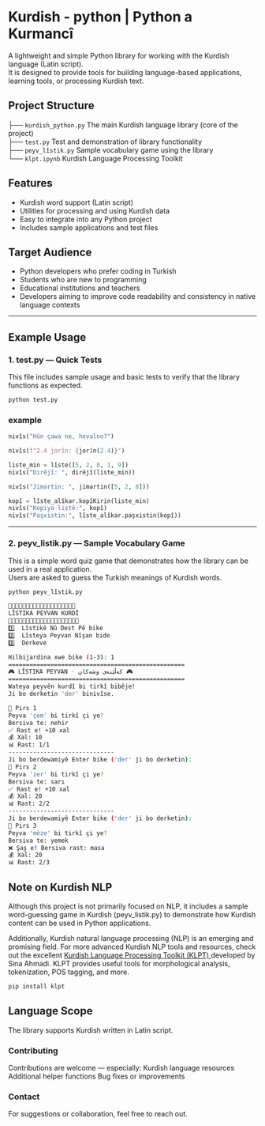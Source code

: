 # Kurdish - python |  Python a Kurmancî

A lightweight and simple Python library for working with the Kurdish language (Latin script).  
It is designed to provide tools for building language-based applications, learning tools, or processing Kurdish text.  

## Project Structure

├── ``kurdish_python.py`` The main Kurdish language library (core of the project)\
├── ``test.py`` Test and demonstration of library functionality\
├── ``peyv_lîstik.py`` Sample vocabulary game using the library\
└── ``klpt.ipynb`` Kurdish Language Processing Toolkit

## Features

- Kurdish word support (Latin script)
- Utilities for processing and using Kurdish data
- Easy to integrate into any Python project
- Includes sample applications and test files

## Target Audience

- Python developers who prefer coding in Turkish
- Students who are new to programming
- Educational institutions and teachers
- Developers aiming to improve code readability and consistency in native language contexts

---

## Example Usage

### 1. **test.py** — Quick Tests

This file includes sample usage and basic tests to verify that the library functions as expected.

```bash
python test.py
```

### example

```python
nivîs("Hûn çawa ne, hevalno?")

nivîs(f"2.4 jorîn: {jorîn(2.4)}")

liste_min = lîste([5, 2, 8, 1, 9])
nivîs("Dirêjî: ", dirêjî(liste_min))

nivîs("Jimartin: ", jimartin([5, 2, 8]))

kopî = lîste_alîkar.kopîKirin(liste_min)
nivîs("Kopiya listê:", kopî)
nivîs("Paşxistin:", lîste_alîkar.paşxistin(kopî))
```

---

### 2. **peyv_listik.py** — Sample Vocabulary Game

This is a simple word quiz game that demonstrates how the library can be used in a real application.  
Users are asked to guess the Turkish meanings of Kurdish words.

```bash
python peyv_lîstik.py
```

```bash
🌟🌟🌟🌟🌟🌟🌟🌟🌟🌟🌟🌟🌟🌟🌟🌟🌟🌟🌟
LÎSTIKA PEYVAN KURDÎ
🌟🌟🌟🌟🌟🌟🌟🌟🌟🌟🌟🌟🌟🌟🌟🌟🌟🌟🌟🌟
1️⃣  Lîstikê Nû Dest Pê bike
2️⃣  Lîsteya Peyvan Nîşan bide
3️⃣  Derkeve

Hilbijardina xwe bike (1-3): 1
==================================================
🎮 LÎSTIKA PEYVAN - کەڵێنەی وشەکان 🎮
==================================================
Wateya peyvên kurdî bi tirkî bibêje!
Ji bo derketin 'der' binivîse.

📝 Pirs 1
Peyva 'çem' bi tirkî çi ye?
Bersiva te: nehir
✅ Rast e! +10 xal
💰 Xal: 10
📊 Rast: 1/1
------------------------------
Ji bo berdewamiyê Enter bike ('der' ji bo derketin):
📝 Pirs 2
Peyva 'zer' bi tirkî çi ye?
Bersiva te: sarı
✅ Rast e! +10 xal
💰 Xal: 20
📊 Rast: 2/2
------------------------------
Ji bo berdewamiyê Enter bike ('der' ji bo derketin):
📝 Pirs 3
Peyva 'mêze' bi tirkî çi ye?
Bersiva te: yemek
❌ Şaş e! Bersiva rast: masa
💰 Xal: 20
📊 Rast: 2/3
```

## Note on Kurdish NLP

Although this project is not primarily focused on NLP, it includes a sample word-guessing game in Kurdish (peyv_listik.py) to demonstrate how Kurdish content can be used in Python applications.

Additionally, Kurdish natural language processing (NLP) is an emerging and promising field. For more advanced Kurdish NLP tools and resources, check out the excellent [Kurdish Language Processing Toolkit (KLPT) ](https://github.com/sinaahmadi/klpt) developed by Sina Ahmadi. KLPT provides useful tools for morphological analysis, tokenization, POS tagging, and more.

```python
pip install klpt
```

## Language Scope

The library supports Kurdish written in Latin script.

### Contributing

Contributions are welcome — especially:
Kurdish language resources
Additional helper functions
Bug fixes or improvements

### Contact

For suggestions or collaboration, feel free to reach out.
